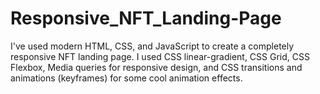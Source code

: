 # Responsive_NFT_Landing-Page
I've used modern HTML, CSS, and JavaScript to create a completely responsive NFT landing page. 
I used CSS linear-gradient, CSS Grid, CSS Flexbox, Media queries for responsive design, and CSS transitions and animations (keyframes) for some cool animation effects.
